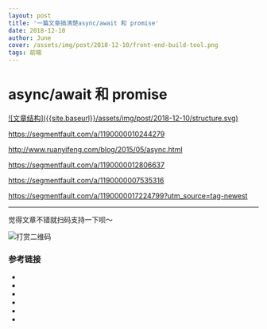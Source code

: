 ```yaml
---
layout: post
title: '一篇文章搞清楚async/await 和 promise'
date: 2018-12-10
author: June
cover: /assets/img/post/2018-12-10/front-end-build-tool.png
tags: 前端
---
```


# async/await 和 promise

<a data-fancybox="gallery" href="{{site.baseurl}}/assets/img/post/2018-12-10/structure.svg">
![文章结构]({{site.baseurl}}/assets/img/post/2018-12-10/structure.svg)
</a>


https://segmentfault.com/a/1190000010244279

http://www.ruanyifeng.com/blog/2015/05/async.html

https://segmentfault.com/a/1190000012806637

https://segmentfault.com/a/1190000007535316

https://segmentfault.com/a/1190000017224799?utm_source=tag-newest

---

觉得文章不错就扫码支持一下呗～

![打赏二维码]({{site.baseurl}}/assets/img/post/pay-qr.jpg)

### 参考链接

* []()
* []()
* []()
* []()
* []()
* []()




